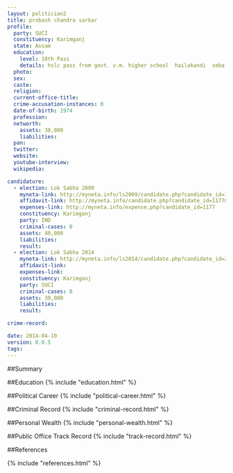 ```yaml
---
layout: politician2
title: probash chandra sarkar
profile: 
  party: SUCI
  constituency: Karimganj
  state: Assam
  education: 
    level: 10th Pass
    details: hslc pass from govt. v.m. higher school  hailakandi  seba.
  photo: 
  sex: 
  caste: 
  religion: 
  current-office-title: 
  crime-accusation-instances: 0
  date-of-birth: 1974
  profession: 
  networth: 
    assets: 30,000
    liabilities: 
  pan: 
  twitter: 
  website: 
  youtube-interview: 
  wikipedia: 

candidature: 
  - election: Lok Sabha 2009
    myneta-link: http://myneta.info/ls2009/candidate.php?candidate_id=1177
    affidavit-link: http://myneta.info/candidate.php?candidate_id=1177&scan=original
    expenses-link: http://myneta.info/expense.php?candidate_id=1177
    constituency: Karimganj 
    party: IND
    criminal-cases: 0
    assets: 40,000
    liabilities: 
    result:  
  - election: Lok Sabha 2014
    myneta-link: http://myneta.info/ls2014/candidate.php?candidate_id=2239
    affidavit-link: 
    expenses-link: 
    constituency: Karimganj 
    party: SUCI
    criminal-cases: 0
    assets: 30,000
    liabilities: 
    result:  

crime-record: 

date: 2014-04-10
version: 0.0.5
tags: 
---
```


##Summary


##Education
{% include "education.html" %}


##Political Career
{% include "political-career.html" %}


##Criminal Record
{% include "criminal-record.html" %}


##Personal Wealth
{% include "personal-wealth.html" %}


##Public Office Track Record
{% include "track-record.html" %}


##References


{% include "references.html" %}
